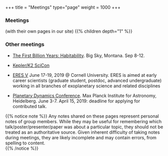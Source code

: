 +++
title = "Meetings"
type="page"
weight = 1000
+++

### Meetings 
(with their own pages in our site)
{{% children depth="1" %}}

### Other meetings 

- [The First Billion Years:  Habitability](https://na01.safelinks.protection.outlook.com/?url=https%3A%2F%2Fwww.hou.usra.edu%2Fmeetings%2Fhabitability2019%2F&amp;data=02%7C01%7Cebf11%40psu.edu%7Cda7ad3b18c1f487f630a08d6723f20e7%7C7cf48d453ddb4389a9c1c115526eb52e%7C0%7C0%7C636822012794793297&amp;sdata=QuJDpsl41iMsJXXOVaQNNr2Zoj0Ln0TlieQH1lUd0V0%3D&amp;reserved=0). Big Sky, Montana. Sep 8-12.

- [Kepler/K2 SciCon](https://keplerscience.arc.nasa.gov/scicon-2019/)

- [ERES V](http://eres.astro.cornell.edu/) June 17-19, 2019 @ Cornell University. ERES is aimed at early career scientists (graduate student, postdoc, advanced undergraduate) working in all branches of exoplanetary science and related disciplines 

- [Planetary Dynamics Conference](http://www2.mpia-hd.mpg.de/homes/dynamics2019/index.php). Max Planck Institute for Astronomy, Heidelberg. June 3-7. April 15, 2019: deadline for applying for contributed talk.

{{% notice note %}}
Any notes shared on these pages represent personal notes of group members.  While they may be useful for remembering which talk/poster/presenter/paper was about a particular topic, they should not be treated as an authoritative source.
Given inherent difficulty of taking notes during meetings, they are likely incomplete and may contain errors, from spelling to content.  
{{% /notice %}}
